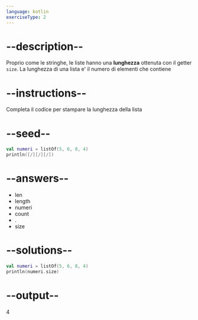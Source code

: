 ```yaml
---
language: kotlin
exerciseType: 2
---
```


# --description--

Proprio come le stringhe, le liste hanno una __lunghezza__ ottenuta con il getter `size`.
La lunghezza di una lista e' il numero di elementi che contiene

# --instructions--

Completa il codice per stampare la lunghezza della lista

# --seed--

```kotlin
val numeri = listOf(5, 6, 8, 4)
println([/][/][/])
```

# --answers--

- len
- length
- numeri
- count
- .
- size

# --solutions--

```kotlin
val numeri = listOf(5, 6, 8, 4)
println(numeri.size)
```

# --output--

4
